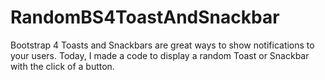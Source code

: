 # RandomBS4ToastAndSnackbar
Bootstrap 4 Toasts and Snackbars are great ways to show notifications to your users. Today, I made a code to display a random Toast or Snackbar with the click of a button.
